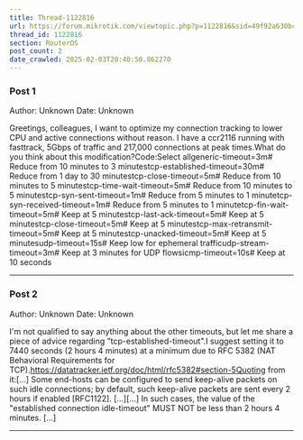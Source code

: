 ```yaml
---
title: Thread-1122816
url: https://forum.mikrotik.com/viewtopic.php?p=1122816&sid=49f92a630bc7970d8ca50523be880e8f#p1122816
thread_id: 1122816
section: RouterOS
post_count: 2
date_crawled: 2025-02-03T20:40:50.862270
---
```


### Post 1
Author: Unknown
Date: Unknown

Greetings, colleagues, I want to optimize my connection tracking to lower CPU and active connections without reason. I have a ccr2116 running with fasttrack, 5Gbps of traffic and 217,000 connections at peak times.What do you think about this modification?Code:Select allgeneric-timeout=3m\# Reduce from 10 minutes to 3 minutestcp-established-timeout=30m\# Reduce from 1 day to 30 minutestcp-close-timeout=5m\# Reduce from 10 minutes to 5 minutestcp-time-wait-timeout=5m\# Reduce from 10 minutes to 5 minutestcp-syn-sent-timeout=1m\# Reduce from 5 minutes to 1 minutetcp-syn-received-timeout=1m\# Reduce from 5 minutes to 1 minutetcp-fin-wait-timeout=5m\# Keep at 5 minutestcp-last-ack-timeout=5m\# Keep at 5 minutestcp-close-timeout=5m\# Keep at 5 minutestcp-max-retransmit-timeout=5m\# Keep at 5 minutestcp-unacked-timeout=5m\# Keep at 5 minutesudp-timeout=15s\# Keep low for ephemeral trafficudp-stream-timeout=3m\# Keep at 3 minutes for UDP flowsicmp-timeout=10s\# Keep at 10 seconds

---
### Post 2
Author: Unknown
Date: Unknown

I'm not qualified to say anything about the other timeouts, but let me share a piece of advice regarding "tcp-established-timeout".I suggest setting it to 7440 seconds (2 hours 4 minutes) at a minimum due to RFC 5382 (NAT Behavioral Requirements for TCP).https://datatracker.ietf.org/doc/html/rfc5382#section-5Quoting from it:[...] Some end-hosts can be configured to send keep-alive packets on such idle connections; by default, such keep-alive packets are sent every 2 hours if enabled [RFC1122]. [...][...] In such cases, the value of the "established connection idle-timeout" MUST NOT be less than 2 hours 4 minutes. [...]

---
